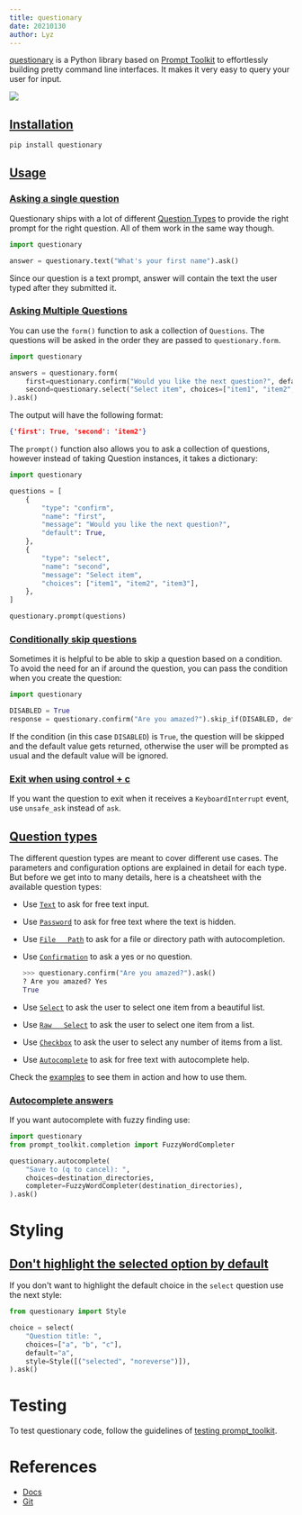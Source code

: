 ```yaml
---
title: questionary
date: 20210130
author: Lyz
---
```


[questionary](https://questionary.readthedocs.io) is a Python library based on
[Prompt Toolkit](prompt_toolkit.md) to effortlessly building pretty command line
interfaces. It makes it very easy to query your user for input.

![ ](questionary.gif)

## [Installation](https://questionary.readthedocs.io/en/stable/pages/installation.html)

```bash
pip install questionary
```

## [Usage](https://questionary.readthedocs.io/en/stable/pages/quickstart.html)

### [Asking a single question](https://questionary.readthedocs.io/en/stable/pages/quickstart.html#asking-a-single-question)

Questionary ships with a lot of different [Question Types](#question-types) to
provide the right prompt for the right question. All of them work in the same
way though.

```python
import questionary

answer = questionary.text("What's your first name").ask()
```

Since our question is a text prompt, answer will contain the text the user typed
after they submitted it.

### [Asking Multiple Questions](https://questionary.readthedocs.io/en/stable/pages/quickstart.html#asking-multiple-questions)

You can use the `form()` function to ask a collection of `Questions`. The
questions will be asked in the order they are passed to `questionary.form`.

```python
import questionary

answers = questionary.form(
    first=questionary.confirm("Would you like the next question?", default=True),
    second=questionary.select("Select item", choices=["item1", "item2", "item3"]),
).ask()
```

The output will have the following format:

```json
{'first': True, 'second': 'item2'}
```

The `prompt()` function also allows you to ask a collection of questions,
however instead of taking Question instances, it takes a dictionary:

```python
import questionary

questions = [
    {
        "type": "confirm",
        "name": "first",
        "message": "Would you like the next question?",
        "default": True,
    },
    {
        "type": "select",
        "name": "second",
        "message": "Select item",
        "choices": ["item1", "item2", "item3"],
    },
]

questionary.prompt(questions)
```

### [Conditionally skip questions](https://questionary.readthedocs.io/en/stable/pages/advanced.html#conditionally-skip-questions)

Sometimes it is helpful to be able to skip a question based on a condition. To
avoid the need for an if around the question, you can pass the condition when
you create the question:

```python
import questionary

DISABLED = True
response = questionary.confirm("Are you amazed?").skip_if(DISABLED, default=True).ask()
```

If the condition (in this case `DISABLED`) is `True`, the question will be
skipped and the default value gets returned, otherwise the user will be prompted
as usual and the default value will be ignored.

### [Exit when using control + c](https://github.com/tmbo/questionary/issues/122)

If you want the question to exit when it receives a `KeyboardInterrupt` event,
use `unsafe_ask` instead of `ask`.


## [Question types](https://questionary.readthedocs.io/en/stable/pages/types.html)

The different question types are meant to cover different use cases. The
parameters and configuration options are explained in detail for each type. But
before we get into to many details, here is a cheatsheet with the available
question types:

- Use
  [`Text`](https://questionary.readthedocs.io/en/stable/pages/types.html#type-text)
  to ask for free text input.

- Use
  [`Password`](https://questionary.readthedocs.io/en/stable/pages/types.html#type-password)
  to ask for free text where the text is hidden.

- Use
  [`File   Path`](https://questionary.readthedocs.io/en/stable/pages/types.html#type-path)
  to ask for a file or directory path with autocompletion.

- Use
  [`Confirmation`](https://questionary.readthedocs.io/en/stable/pages/types.html#type-confirm)
  to ask a yes or no question.

  ```python
  >>> questionary.confirm("Are you amazed?").ask()
  ? Are you amazed? Yes
  True
  ```

- Use
  [`Select`](https://questionary.readthedocs.io/en/stable/pages/types.html#type-select)
  to ask the user to select one item from a beautiful list.

- Use
  [`Raw   Select`](https://questionary.readthedocs.io/en/stable/pages/types.html#type-raw-select)
  to ask the user to select one item from a list.

- Use
  [`Checkbox`](https://questionary.readthedocs.io/en/stable/pages/types.html#type-checkbox)
  to ask the user to select any number of items from a list.

- Use
  [`Autocomplete`](https://questionary.readthedocs.io/en/stable/pages/types.html#type-autocomplete)
  to ask for free text with autocomplete help.

Check the [examples](https://github.com/tmbo/questionary/tree/master/examples)
to see them in action and how to use them.

### [Autocomplete answers](https://questionary.readthedocs.io/en/stable/pages/types.html#autocomplete)

If you want autocomplete with fuzzy finding use:

```python
import questionary
from prompt_toolkit.completion import FuzzyWordCompleter

questionary.autocomplete(
    "Save to (q to cancel): ",
    choices=destination_directories,
    completer=FuzzyWordCompleter(destination_directories),
).ask()
```

# Styling

## [Don't highlight the selected option by default](https://github.com/tmbo/questionary/issues/195)

If you don't want to highlight the default choice in the `select` question use
the next style:

```python
from questionary import Style

choice = select(
    "Question title: ",
    choices=["a", "b", "c"],
    default="a",
    style=Style([("selected", "noreverse")]),
).ask()
```

# Testing

To test questionary code, follow the guidelines of
[testing prompt_toolkit](prompt_toolkit_repl.md#testing).

# References

- [Docs](https://questionary.readthedocs.io)
- [Git](https://github.com/tmbo/questionary)
